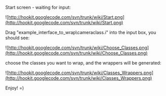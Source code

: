 Start screen - waiting for input:

![http://hookit.googlecode.com/svn/trunk/wiki/Start.png](http://hookit.googlecode.com/svn/trunk/wiki/Start.png)

Drag "example\_interface\_to\_wrap\cameraclass.i" into the input box, you should see:

![http://hookit.googlecode.com/svn/trunk/wiki/Choose_Classes.png](http://hookit.googlecode.com/svn/trunk/wiki/Choose_Classes.png)

choose the classes you want to wrap, and the wrappers will be generated:

![http://hookit.googlecode.com/svn/trunk/wiki/Classes_Wrappers.png](http://hookit.googlecode.com/svn/trunk/wiki/Classes_Wrappers.png)

Enjoy! =)